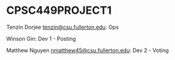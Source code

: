 # CPSC449PROJECT1

Tenzin Dorjee tenzin@csu.fullerton.edu: Ops

Winson Gin: Dev 1 - Posting

Matthew Nguyen nmatthew45@csu.fullerton.edu: Dev 2 - Voting
